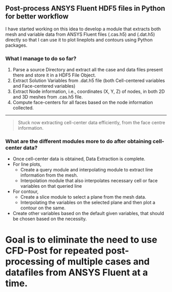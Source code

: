 ## Post-process ANSYS Fluent HDF5 files in Python for better workflow

I have started working on this idea to develop a module that extracts both mesh and variable data from ANSYS Fluent files (.cas.h5) and (.dat.h5) directly so that I can use it to plot lineplots and contours using Python packages.

### What I manage to do so far?
1. Parse a source Directory and extract all the case and data files present there and store it in a HDF5 File Object.
2. Extract Solution Variables from .dat.h5 file (both Cell-centered variables and Face-centered variables)
3. Extract Node information, i.e., coordinates (X, Y, Z) of nodes, in both 2D and 3D meshes from .cas.h5 file.
4. Compute face-centers for all faces based on the node information collected.

---

> Stuck now extracting cell-center data efficiently, from the face centre information.

### What are the different modules more to do after obtaining cell-center data?
- Once cell-center data is obtained, Data Extraction is complete.
- For line plots,
    - Create a query module and interpolating module to extract line information from the mesh.
    - Interpolation module that also interpolates necessary cell or face variables on that queried line
- For contour,
    - Create a slice module to select a plane from the mesh data.
    - Interpolating the variables on the selected plane and then plot a contour on the same.
- Create other variables based on the default given variables, that should be chosen based on the necessity.

# Goal is to eliminate the need to use CFD-Post for repeated post-processing of multiple cases and datafiles from ANSYS Fluent at a time.
